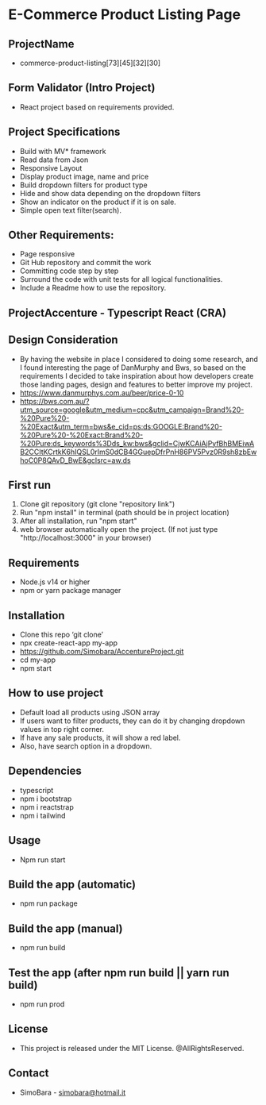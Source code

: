 # E-Commerce Product Listing Page

## ProjectName
* commerce-product-listing[73][45][32][30]

## Form Validator (Intro Project)
* React project based on requirements provided.

## Project Specifications 
* Build with MV* framework
* Read data from Json
* Responsive Layout
* Display product image, name and price
* Build dropdown filters for product type
* Hide and show data depending on the dropdown filters
* Show an indicator on the product if it is on sale.
* Simple open text filter(search).

## Other Requirements:
* Page responsive
* Git Hub repository and commit the work
* Committing code step by step
* Surround the code with unit tests for all logical functionalities.
* Include a Readme how to use the repository.

## ProjectAccenture - Typescript React (CRA) ##

## Design Consideration
* By having the website in place I considered to doing some research, and I found interesting the page of DanMurphy and Bws, so based on the requirements I decided to take inspiration about how developers create those landing pages, design and features to better improve my project.
* https://www.danmurphys.com.au/beer/price-0-10
* https://bws.com.au/?utm_source=google&utm_medium=cpc&utm_campaign=Brand%20-%20Pure%20-%20Exact&utm_term=bws&e_cid=ps:ds:GOOGLE:Brand%20-%20Pure%20-%20Exact:Brand%20-%20Pure:ds_keywords%3Dds_kw:bws&gclid=CjwKCAiAjPyfBhBMEiwAB2CCItKCrtkK6hIQSL0rImS0dCB4GGuepDfrPnH86PV5Pvz0R9sh8zbEwhoC0P8QAvD_BwE&gclsrc=aw.ds

## First run
1) Clone git repository (git clone "repository link")
2) Run "npm install" in terminal (path should be in project location)
3) After all installation, run "npm start"
4) web browser automatically open the project. (If not just type "http://localhost:3000" in your browser)

## Requirements
* Node.js v14 or higher
* npm or yarn package manager

## Installation
* Clone this repo ‘git clone’
* npx create-react-app my-app
* https://github.com/Simobara/AccentureProject.git
* cd my-app
* npm start

## How to use project
- Default load all products using JSON array
- If users want to filter products, they can do it by changing dropdown values in top right corner.
- If have any sale products, it will show a red label.
- Also, have search option in a dropdown.

## Dependencies
* typescript 
* npm i bootstrap
* npm i reactstrap
* npm i tailwind

## Usage
* Npm run start

## Build the app (automatic)
* npm run package

## Build the app (manual)
* npm run build

## Test the app (after npm run build || yarn run build)
* npm run prod

## License
* This project is released under the MIT License. @AllRightsReserved.

## Contact
* SimoBara - simobara@hotmail.it
